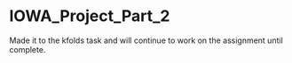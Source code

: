# IOWA_Project_Part_2

Made it to the kfolds task and will continue to work on the assignment until complete.
